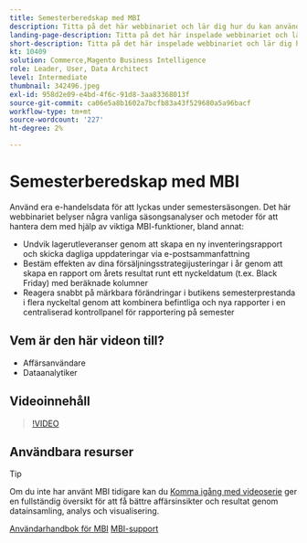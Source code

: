 ```yaml
---
title: Semesterberedskap med MBI
description: Titta på det här webbinariet och lär dig hur du kan använda dina e-handelsdata för att lyckas under semestersäsongen.
landing-page-description: Titta på det här inspelade webbinariet och lär dig hur du kan använda dina e-handelsdata för att lyckas under semestersäsongen.
short-description: Titta på det här inspelade webbinariet och lär dig hur du kan använda dina e-handelsdata för att lyckas under semestersäsongen.
kt: 10409
solution: Commerce,Magento Business Intelligence
role: Leader, User, Data Architect
level: Intermediate
thumbnail: 342496.jpeg
exl-id: 958d2e09-e4bd-4f6c-91d8-3aa83368013f
source-git-commit: ca06e5a8b1602a7bcfb83a43f529680a5a96bacf
workflow-type: tm+mt
source-wordcount: '227'
ht-degree: 2%

---
```


# Semesterberedskap med MBI

Använd era e-handelsdata för att lyckas under semestersäsongen. Det här webbinariet belyser några vanliga säsongsanalyser och metoder för att hantera dem med hjälp av viktiga MBI-funktioner, bland annat:

- Undvik lagerutleveranser genom att skapa en ny inventeringsrapport och skicka dagliga uppdateringar via e-postsammanfattning
- Bestäm effekten av dina försäljningsstrategijusteringar i år genom att skapa en rapport om årets resultat runt ett nyckeldatum (t.ex. Black Friday) med beräknade kolumner
- Reagera snabbt på märkbara förändringar i butikens semesterprestanda i flera nyckeltal genom att kombinera befintliga och nya rapporter i en centraliserad kontrollpanel för rapportering på semester

## Vem är den här videon till?

- Affärsanvändare
- Dataanalytiker

## Videoinnehåll

>[!VIDEO](https://video.tv.adobe.com/v/342496?quality=12&learn=on)

## Användbara resurser

>[!TIP]
>
>Om du inte har använt MBI tidigare kan du [Komma igång med videoserie](https://experienceleague.adobe.com/docs/commerce-learn/tutorials/mbi/introduction/1-overview.html) ger en fullständig översikt för att få bättre affärsinsikter och resultat genom datainsamling, analys och visualisering.

[Användarhandbok för MBI](https://experienceleague.adobe.com/docs/commerce-business-intelligence/mbi/guide-overview.html?lang=sv)
[MBI-support](https://experienceleague.adobe.com/docs/commerce-knowledge-base/kb/troubleshooting/miscellaneous/mbi-service-policies.html)

